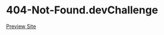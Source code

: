 # 404-Not-Found.devChallenge
[Preview Site](https://suba-shini7.github.io/404-Not-Found.devChallenge/)
